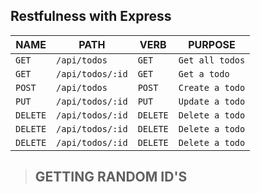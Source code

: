 ## Restfulness with Express

| NAME       |  PATH      |   VERB    | PURPOSE  |
|------------|------------|------------|---------|
| `GET`      | `/api/todos`| `GET`     | `Get all todos` |
| `GET`      | `/api/todos/:id`| `GET`     | `Get a todo` |
| `POST`     | `/api/todos`| `POST`    | `Create a todo` |
| `PUT`      | `/api/todos/:id`| `PUT`    | `Update a todo` |
| `DELETE`   | `/api/todos/:id`| `DELETE`  | `Delete a todo` |
| `DELETE`   | `/api/todos/:id`| `DELETE`  | `Delete a todo` |
| `DELETE`   | `/api/todos/:id`| `DELETE`  | `Delete a todo` |


> ## GETTING RANDOM ID'S
